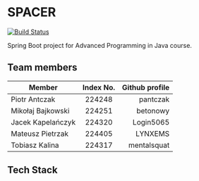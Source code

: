 # SPACER

[![Build Status](https://travis-ci.com/betonowy/AraAra.svg?branch=master)](https://travis-ci.com/betonowy/AraAra)

Spring Boot project for Advanced Programming in Java course.

## Team members

| Member        | Index No.     | Github profile  |
| ------------- |:-------------:| -----:|
| Piotr Antczak | 224248        | pantczak |
| Mikołaj Bajkowski     | 224251     |   betonowy |
| Jacek Kapelańczyk | 224320     |    Login5065 |
| Mateusz Pietrzak | 224405 |  LYNXEMS|
| Tobiasz Kalina| 224317| mentalsquat |

## Tech Stack
